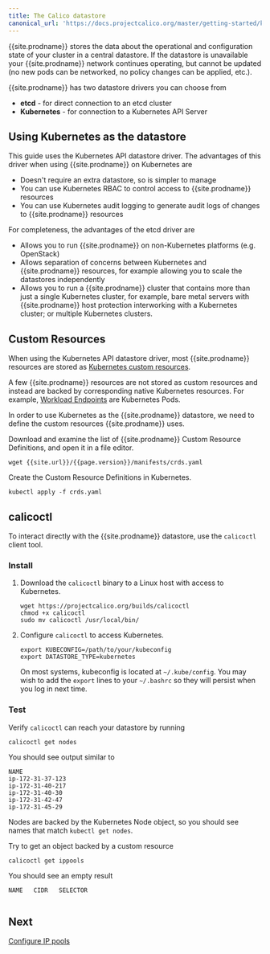 ```yaml
---
title: The Calico datastore
canonical_url: 'https://docs.projectcalico.org/master/getting-started/kubernetes/installation/hardway/the-calico-datastore'
---
```


{{site.prodname}} stores the data about the operational and configuration state of your cluster in a central datastore. If the datastore is unavailable
your {{site.prodname}} network continues operating, but cannot be updated (no new pods can be networked, no policy changes can be applied, etc.).

{{site.prodname}} has two datastore drivers you can choose from

- **etcd** - for direct connection to an etcd cluster 
- **Kubernetes** - for connection to a Kubernetes API Server

## Using Kubernetes as the datastore

This guide uses the Kubernetes API datastore driver. The advantages of this driver when using {{site.prodname}} on Kubernetes are

- Doesn't require an extra datastore, so is simpler to manage
- You can use Kubernetes RBAC to control access to {{site.prodname}} resources
- You can use Kubernetes audit logging to generate audit logs of changes to {{site.prodname}} resources

For completeness, the advantages of the etcd driver are

- Allows you to run {{site.prodname}} on non-Kubernetes platforms (e.g. OpenStack)
- Allows separation of concerns between Kubernetes and {{site.prodname}} resources, for example allowing you to scale the datastores independently
- Allows you to run a {{site.prodname}} cluster that contains more than just a single Kubernetes cluster, for example, bare metal servers with {{site.prodname}}
  host protection interworking with a Kubernetes cluster; or multiple Kubernetes clusters.

## Custom Resources

When using the Kubernetes API datastore driver, most {{site.prodname}} resources are stored as 
[Kubernetes custom resources](https://kubernetes.io/docs/concepts/extend-kubernetes/api-extension/custom-resources/).

A few {{site.prodname}} resources are not stored as custom resources and instead are backed by corresponding native Kubernetes resources. For example, [Workload Endpoints](/{{page.version}}/reference/resources/workloadendpoint) are Kubernetes Pods.

In order to use Kubernetes as the {{site.prodname}} datastore, we need to define the custom resources {{site.prodname}} uses.

Download and examine the list of {{site.prodname}} Custom Resource Definitions, and open it in a file editor.

```
wget {{site.url}}/{{page.version}}/manifests/crds.yaml
```

Create the Custom Resource Definitions in Kubernetes.

```
kubectl apply -f crds.yaml
```

## calicoctl

To interact directly with the {{site.prodname}} datastore, use the `calicoctl` client tool.

### Install

1. Download the `calicoctl` binary to a Linux host with access to Kubernetes.

   ```
   wget https://projectcalico.org/builds/calicoctl
   chmod +x calicoctl
   sudo mv calicoctl /usr/local/bin/
   ```

1. Configure `calicoctl` to access Kubernetes.

   ```
   export KUBECONFIG=/path/to/your/kubeconfig
   export DATASTORE_TYPE=kubernetes
   ```

   On most systems, kubeconfig is located at `~/.kube/config`. You may wish to add the `export` lines to your `~/.bashrc` so they will persist when you log in next time.


### Test

Verify `calicoctl` can reach your datastore by running

```
calicoctl get nodes
```

You should see output similar to 

```
NAME                                         
ip-172-31-37-123                             
ip-172-31-40-217                             
ip-172-31-40-30                              
ip-172-31-42-47
ip-172-31-45-29                           
```

Nodes are backed by the Kubernetes Node object, so you should see names that match `kubectl get nodes`.

Try to get an object backed by a custom resource

```
calicoctl get ippools
```

You should see an empty result

```
NAME   CIDR   SELECTOR   


```

## Next

[Configure IP pools](./configure-ip-pools)